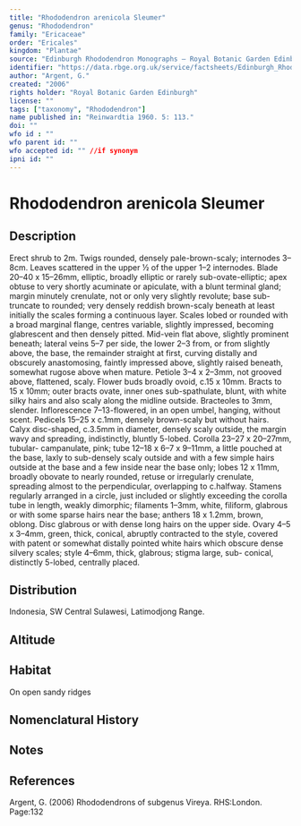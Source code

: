 ```yaml
---
title: "Rhododendron arenicola Sleumer"
genus: "Rhododendron"
family: "Ericaceae"
order: "Ericales"
kingdom: "Plantae"
source: "Edinburgh Rhododendron Monographs – Royal Botanic Garden Edinburgh"
identifier: "https://data.rbge.org.uk/service/factsheets/Edinburgh_Rhododendron_Monographs.xhtml"
author: "Argent, G."
created: "2006"
rights holder: "Royal Botanic Garden Edinburgh"
license: ""
tags: ["taxonomy", "Rhododendron"]
name published in: "Reinwardtia 1960. 5: 113."
doi: ""
wfo id : ""
wfo parent id: ""
wfo accepted id: "" //if synonym                      
ipni id: ""
---
```


                       

# Rhododendron arenicola Sleumer

## Description
Erect shrub to 2m. Twigs rounded, densely pale-brown-scaly; internodes 3–8cm. Leaves scattered in the upper ½ of the upper 1–2 internodes. Blade 20–40 x 15–26mm, elliptic, broadly elliptic or rarely sub-ovate-elliptic; apex obtuse to very shortly acuminate or apiculate, with a blunt terminal gland; margin minutely crenulate, not or only very slightly revolute; base sub-truncate to rounded; very densely reddish brown-scaly beneath at least initially the scales forming a continuous layer. Scales lobed or rounded with a broad marginal flange, centres variable, slightly impressed, becoming glabrescent and then densely pitted. Mid-vein flat above, slightly prominent beneath; lateral veins 5–7 per side, the lower 2–3 from, or from slightly above, the base, the remainder straight at first, curving distally and obscurely anastomosing, faintly impressed above, slightly raised beneath, somewhat rugose above when mature. Petiole 3–4 x 2–3mm, not grooved above, flattened, scaly. Flower buds broadly ovoid, c.15 x 10mm. Bracts to 15 x 10mm; outer bracts ovate, inner ones sub-spathulate, blunt, with white silky hairs and also scaly along the midline outside. Bracteoles to 3mm, slender. Inflorescence 7–13-flowered, in an open umbel, hanging, without scent. Pedicels 15–25 x c.1mm, densely brown-scaly but without hairs. Calyx disc-shaped, c.3.5mm in diameter, densely scaly outside, the margin wavy and spreading, indistinctly, bluntly 5-lobed. Corolla 23–27 x 20–27mm, tubular- campanulate, pink; tube 12–18 x 6–7 x 9–11mm, a little pouched at the base, laxly to sub-densely scaly outside and with a few simple hairs outside at the base and a few inside near the base only; lobes 12 x 11mm, broadly obovate to nearly rounded, retuse or irregularly crenulate, spreading almost to the perpendicular, overlapping to c.halfway. Stamens regularly arranged in a circle, just included or slightly exceeding the corolla tube in length, weakly dimorphic; fila­ments 1–3mm, white, filiform, glabrous or with some sparse hairs near the base; anthers 18 x 1.2mm, brown, oblong. Disc glabrous or with dense long hairs on the upper side. Ovary 4–5 x 3–4mm, green, thick, conical, abruptly contracted to the style, covered with patent or somewhat distally pointed white hairs which obscure dense silvery scales; style 4–6mm, thick, glabrous; stigma large, sub- conical, distinctly 5-lobed, centrally placed.

## Distribution
Indonesia, SW Central Sulawesi, Latimodjong Range.

## Altitude


## Habitat
On open sandy ridges

## Nomenclatural History

                       
## Notes


## References

Argent, G. (2006) Rhododendrons of subgenus Vireya. RHS:London. Page:132
